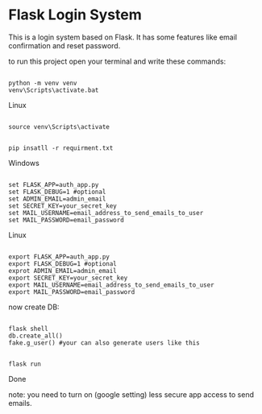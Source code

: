 # Flask Login System

This is a login system based on Flask. It has some features like email confirmation and reset password.

to run this project open your terminal and write these commands:
```

python -m venv venv
venv\Scripts\activate.bat

```
Linux
```

source venv\Scripts\activate

```

```

pip insatll -r requirment.txt

```
Windows
```

set FLASK_APP=auth_app.py
set FLASK_DEBUG=1 #optional
set ADMIN_EMAIL=admin_email
set SECRET_KEY=your_secret_key
set MAIL_USERNAME=email_address_to_send_emails_to_user
set MAIL_PASSWORD=email_password

```

Linux
```

export FLASK_APP=auth_app.py
export FLASK_DEBUG=1 #optional
exprot ADMIN_EMAIL=admin_email
export SECRET_KEY=your_secret_key
export MAIL_USERNAME=email_address_to_send_emails_to_user
export MAIL_PASSWORD=email_password

```

now create DB:
```

flask shell
db.create_all()
fake.g_user() #your can also generate users like this

```

```

flask run

```
Done

note: you need to turn on (google setting) less secure app access to send emails.
